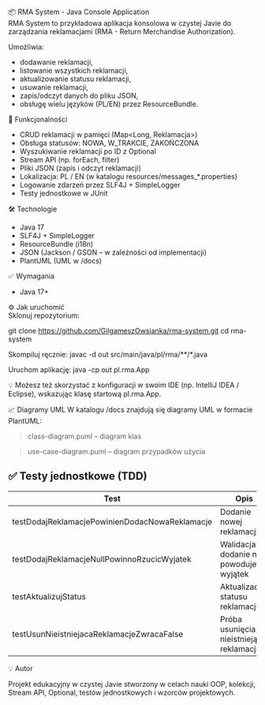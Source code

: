 📦 RMA System - Java Console Application  
RMA System to przykładowa aplikacja konsolowa w czystej Javie do zarządzania reklamacjami (RMA - Return Merchandise Authorization).

Umożliwia:

- dodawanie reklamacji,  
- listowanie wszystkich reklamacji,  
- aktualizowanie statusu reklamacji,  
- usuwanie reklamacji,  
- zapis/odczyt danych do pliku JSON,  
- obsługę wielu języków (PL/EN) przez ResourceBundle.  

🚀 Funkcjonalności  
- CRUD reklamacji w pamięci (Map<Long, Reklamacja>)  
- Obsługa statusów: NOWA, W_TRAKCIE, ZAKOŃCZONA  
- Wyszukiwanie reklamacji po ID z Optional  
- Stream API (np. forEach, filter)  
- Pliki JSON (zapis i odczyt reklamacji)  
- Lokalizacja: PL / EN (w katalogu resources/messages_*.properties)  
- Logowanie zdarzeń przez SLF4J + SimpleLogger  
- Testy jednostkowe w JUnit  

🛠 Technologie  
- Java 17  
- SLF4J + SimpleLogger  
- ResourceBundle (i18n)  
- JSON (Jackson / GSON – w zależności od implementacji)  
- PlantUML (UML w /docs)  

✅ Wymagania  
- Java 17+  

⚙️ Jak uruchomić  
Sklonuj repozytorium:

git clone https://github.com/GilgameszOwsianka/rma-system.git
cd rma-system

Skompiluj ręcznie:
javac -d out src/main/java/pl/rma/**/*.java

Uruchom aplikację:
java -cp out pl.rma.App

💡 Możesz też skorzystać z konfiguracji w swoim IDE (np. IntelliJ IDEA / Eclipse), wskazując klasę startową pl.rma.App.

📈 Diagramy UML
W katalogu /docs znajdują się diagramy UML w formacie PlantUML:

> class-diagram.puml – diagram klas

> use-case-diagram.puml – diagram przypadków użycia

## ✅ Testy jednostkowe (TDD)

| Test                                           | Opis                                          | Wynik oczekiwany    |
|------------------------------------------------|-----------------------------------------------|---------------------|
| testDodajReklamacjePowinienDodacNowaReklamacje | Dodanie nowej reklamacji                      | Reklamacja dodana   |
| testDodajReklamacjeNullPowinnoRzucicWyjatek    | Walidacja: dodanie null powoduje wyjątek      | NullPointerException|
| testAktualizujStatus                           | Aktualizacja statusu reklamacji               | Status zmieniony    |
| testUsunNieistniejacaReklamacjeZwracaFalse     | Próba usunięcia nieistniejącej reklamacji     | Zwraca false        |

💡 Autor

Projekt edukacyjny w czystej Javie stworzony w celach nauki OOP, kolekcji, Stream API, Optional, testów jednostkowych i wzorców projektowych.